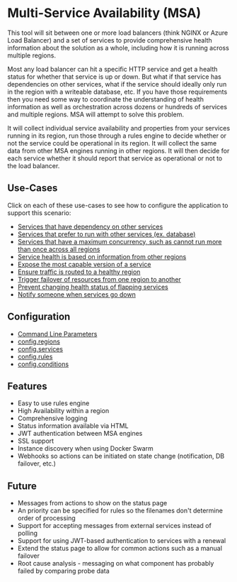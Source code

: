 # Multi-Service Availability (MSA)

This tool will sit between one or more load balancers (think NGINX or Azure Load Balancer) and a set of
services to provide comprehensive health information about the solution as a whole, including how it is
running across multiple regions.

Most any load balancer can hit a specific HTTP service and get a health status for whether that service
is up or down. But what if that service has dependencies on other services, what if the service should
ideally only run in the region with a writeable database, etc. If you have those requirements then
you need some way to coordinate the understanding of health information as well as orchestration across
dozens or hundreds of services and multiple regions. MSA will attempt to solve this problem.

It will collect individual service availability and properties from your services running in its region,
run those through a rules engine to decide whether or not the service could be operational in its region.
It will collect the same data from other MSA engines running in other regions. It will then decide for
each service whether it should report that service as operational or not to the load balancer.

## Use-Cases
Click on each of these use-cases to see how to configure the application to support this scenario:

* [Services that have dependency on other services](/docs/dependencies.md)
* [Services that prefer to run with other services (ex. database)](/docs/colocation.md)
* [Services that have a maximum concurrency, such as cannot run more than once across all regions](/docs/colocation.md#limiting-concurrency)
* [Service health is based on information from other regions](/docs/based-on-remote.md)
* [Expose the most capable version of a service](/docs/most-capable.md)
* [Ensure traffic is routed to a healthy region](/docs/healthly-region.md)
* [Trigger failover of resources from one region to another](/docs/failover.md)
* [Prevent changing health status of flapping services](/docs/prevent-flapping.md)
* [Notify someone when services go down](/docs/notification.md)

## Configuration
* [Command Line Parameters](/docs/command-line.md)
* [config.regions](/docs/regions.md)
* [config.services](/docs/services.md)
* [config.rules](/docs/rules.md)
* [config.conditions](/docs/conditions.md)

## Features
* Easy to use rules engine
* High Availability within a region
* Comprehensive logging
* Status information available via HTML
* JWT authentication between MSA engines
* SSL support
* Instance discovery when using Docker Swarm
* Webhooks so actions can be initiated on state change (notification, DB failover, etc.)

## Future
* Messages from actions to show on the status page
* An priority can be specified for rules so the filenames don't determine order of processing
* Support for accepting messages from external services instead of polling
* Support for using JWT-based authentication to services with a renewal
* Extend the status page to allow for common actions such as a manual failover
* Root cause analysis - messaging on what component has probably failed by comparing probe data
